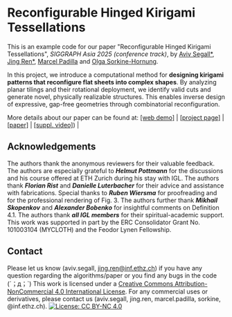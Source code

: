 # Reconfigurable Hinged Kirigami Tessellations
This is an example code for our paper "Reconfigurable Hinged Kirigami Tessellations", *SIGGRAPH Asia 2025 (conference track)*, by [Aviv Segall*](https://igl.ethz.ch/people/), [Jing Ren*](https://ren-jing.com/), [Marcel Padilla](https://marcelpadilla.com/) and [Olga Sorkine-Hornung](https://igl.ethz.ch/people/sorkine).


In this project, we introduce a computational method for **designing kirigami patterns that reconfigure flat sheets into complex shapes**. By analyzing planar tilings and their rotational deployment, we identify valid cuts and generate novel, physically realizable structures. This enables inverse design of expressive, gap-free geometries through combinatorial reconfiguration.

More details about our paper can be found at: [[web demo]]() | [[project page]](https://igl.ethz.ch/projects/kirigami/) | [[paper]]() | [[suppl. video]](https://www.youtube.com/watch?v=DyvxWxhdnbg)) |  

## Acknowledgements
The authors thank the anonymous reviewers for their valuable
feedback. 
The authors are especially grateful to ***Helmut Pottmann***
for the discussions and his course offered at ETH Zurich during
his stay with IGL. 
The authors thank ***Florian Rist*** and ***Danielle Luterbacher*** for their advice and assistance with fabrications. 
Special thanks to ***Ruben Wiersma*** for proofreading and for the professional
rendering of Fig. 3. 
The authors further thank ***Mikhail Skopenkov*** and ***Alexander Bobenko*** for insightful comments on Definition 4.1.
The authors thank ***all IGL members*** for their spiritual-academic
support. This work was supported in part by the ERC Consolidator
Grant No. 101003104 (MYCLOTH) and the Feodor Lynen Fellowship.

## Contact
Please let us know (aviv.segall, jing.ren@inf.ethz.ch) if you have any question regarding the algorithms/paper or you find any bugs in the code (´；д；`)
This work is licensed under a [Creative Commons Attribution-NonCommercial 4.0 International License](http://creativecommons.org/licenses/by-nc/4.0/). For any commercial uses or derivatives, please contact us (aviv.segall, jing.ren, marcel.padilla, sorkine, @inf.ethz.ch). [![License: CC BY-NC 4.0](https://img.shields.io/badge/License-CC%20BY--NC%204.0-lightgrey.svg)](https://creativecommons.org/licenses/by-nc/4.0/)
